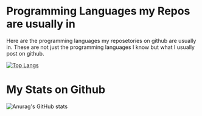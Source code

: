 # Programming Languages my Repos are usually in
Here are the programming languages my reposetories on github are usually in. These are not just the programming languages I know but what I usually post on github.

[![Top Langs](https://github-readme-stats.vercel.app/api/top-langs/?username=LouisTheXIV&layout=compact&theme=tokyonight)](https://github.com/anuraghazra/github-readme-stats)

# My Stats on Github

![Anurag's GitHub stats](https://github-readme-stats.vercel.app/api?username=LouisTheXIV&show_icons=true&theme=radical)

